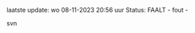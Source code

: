 laatste update: 
wo 08-11-2023 20:56   uur 
Status: FAALT - fout - 
<div class="service R">svn</div>